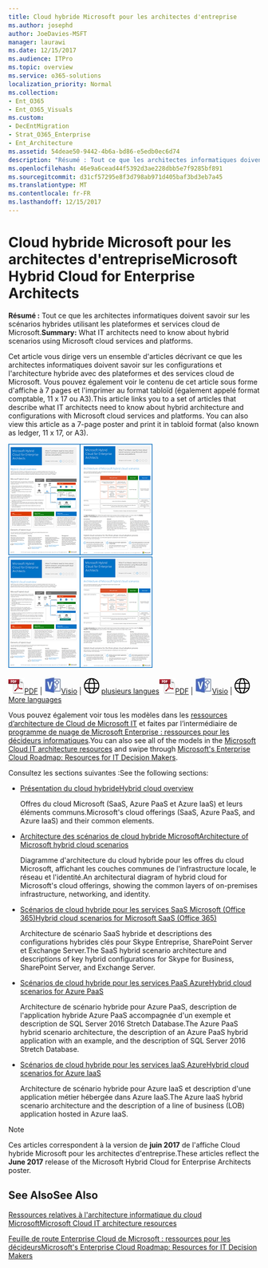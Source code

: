```yaml
---
title: Cloud hybride Microsoft pour les architectes d'entreprise
ms.author: josephd
author: JoeDavies-MSFT
manager: laurawi
ms.date: 12/15/2017
ms.audience: ITPro
ms.topic: overview
ms.service: o365-solutions
localization_priority: Normal
ms.collection:
- Ent_O365
- Ent_O365_Visuals
ms.custom:
- DecEntMigration
- Strat_O365_Enterprise
- Ent_Architecture
ms.assetid: 54deae50-9442-4b6a-bd86-e5edb0ec6d74
description: "Résumé : Tout ce que les architectes informatiques doivent savoir sur les scénarios hybrides utilisant les plateformes et services cloud de Microsoft."
ms.openlocfilehash: 46e9a6cead44f5392d3ae228dbb5e7f9285bf891
ms.sourcegitcommit: d31cf57295e8f3d798ab971d405baf3bd3eb7a45
ms.translationtype: MT
ms.contentlocale: fr-FR
ms.lasthandoff: 12/15/2017
---
```

# <a name="microsoft-hybrid-cloud-for-enterprise-architects"></a><span data-ttu-id="85c6d-103">Cloud hybride Microsoft pour les architectes d'entreprise</span><span class="sxs-lookup"><span data-stu-id="85c6d-103">Microsoft Hybrid Cloud for Enterprise Architects</span></span>

 <span data-ttu-id="85c6d-104">**Résumé :** Tout ce que les architectes informatiques doivent savoir sur les scénarios hybrides utilisant les plateformes et services cloud de Microsoft.</span><span class="sxs-lookup"><span data-stu-id="85c6d-104">**Summary:** What IT architects need to know about hybrid scenarios using Microsoft cloud services and platforms.</span></span>
  
<span data-ttu-id="85c6d-p101">Cet article vous dirige vers un ensemble d'articles décrivant ce que les architectes informatiques doivent savoir sur les configurations et l'architecture hybride avec des plateformes et des services cloud de Microsoft. Vous pouvez également voir le contenu de cet article sous forme d'affiche à 7 pages et l'imprimer au format tabloïd (également appelé format comptable, 11 x 17 ou A3).</span><span class="sxs-lookup"><span data-stu-id="85c6d-p101">This article links you to a set of articles that describe what IT architects need to know about hybrid architecture and configurations with Microsoft cloud services and platforms. You can also view this article as a 7-page poster and print it in tabloid format (also known as ledger, 11 x 17, or A3).</span></span>
  
<span data-ttu-id="85c6d-107">[![Image du curseur de défilement pour le modèle de cloud hybride Microsoft](images/Hybrid_Poster/Hybrid_Cloud_Thumbnail.png)](https://www.microsoft.com/download/details.aspx?id=54424
)</span><span class="sxs-lookup"><span data-stu-id="85c6d-107">[![Thumb image for the Microsoft hybrid cloud model](images/Hybrid_Poster/Hybrid_Cloud_Thumbnail.png)](https://www.microsoft.com/download/details.aspx?id=54424
)</span></span>
  
<span data-ttu-id="85c6d-108">![Le fichier PDF](images/Common_Images/PDFIcon.png)[PDF](https://go.microsoft.com/fwlink/p/?linkid=842082) | ![le fichier Visio](images/Common_Images/VisioIcon.png)[Visio](https://go.microsoft.com/fwlink/p/?linkid=842083) | ![une page avec les versions dans d’autres langues](images/Common_Images/GlobeIcon.png)
[plusieurs langues](https://www.microsoft.com/download/details.aspx?id=54424)</span><span class="sxs-lookup"><span data-stu-id="85c6d-108">![PDF file](images/Common_Images/PDFIcon.png)[PDF](https://go.microsoft.com/fwlink/p/?linkid=842082) | ![Visio file](images/Common_Images/VisioIcon.png)[Visio](https://go.microsoft.com/fwlink/p/?linkid=842083) | ![See a page with versions in additional languages](images/Common_Images/GlobeIcon.png)
[More languages](https://www.microsoft.com/download/details.aspx?id=54424)</span></span>
  
<span data-ttu-id="85c6d-109">Vous pouvez également voir tous les modèles dans les [ressources d’architecture de Cloud de Microsoft IT](microsoft-cloud-it-architecture-resources.md) et faites par l’intermédiaire de [programme de nuage de Microsoft Enterprise : ressources pour les décideurs informatiques](https://aka.ms/cloudarchitecture).</span><span class="sxs-lookup"><span data-stu-id="85c6d-109">You can also see all of the models in the [Microsoft Cloud IT architecture resources](microsoft-cloud-it-architecture-resources.md) and swipe through [Microsoft's Enterprise Cloud Roadmap: Resources for IT Decision Makers](https://aka.ms/cloudarchitecture).</span></span>
  
<span data-ttu-id="85c6d-110">Consultez les sections suivantes :</span><span class="sxs-lookup"><span data-stu-id="85c6d-110">See the following sections:</span></span>
  
- [<span data-ttu-id="85c6d-111">Présentation du cloud hybride</span><span class="sxs-lookup"><span data-stu-id="85c6d-111">Hybrid cloud overview</span></span>](hybrid-cloud-overview.md)
    
    <span data-ttu-id="85c6d-112">Offres du cloud Microsoft (SaaS, Azure PaaS et Azure IaaS) et leurs éléments communs.</span><span class="sxs-lookup"><span data-stu-id="85c6d-112">Microsoft's cloud offerings (SaaS, Azure PaaS, and Azure IaaS) and their common elements.</span></span>
    
- [<span data-ttu-id="85c6d-113">Architecture des scénarios de cloud hybride Microsoft</span><span class="sxs-lookup"><span data-stu-id="85c6d-113">Architecture of Microsoft hybrid cloud scenarios</span></span>](architecture-of-microsoft-hybrid-cloud-scenarios.md)
    
    <span data-ttu-id="85c6d-114">Diagramme d'architecture du cloud hybride pour les offres du cloud Microsoft, affichant les couches communes de l'infrastructure locale, le réseau et l'identité.</span><span class="sxs-lookup"><span data-stu-id="85c6d-114">An architectural diagram of hybrid cloud for Microsoft's cloud offerings, showing the common layers of on-premises infrastructure, networking, and identity.</span></span>
    
- [<span data-ttu-id="85c6d-115">Scénarios de cloud hybride pour les services SaaS Microsoft (Office 365)</span><span class="sxs-lookup"><span data-stu-id="85c6d-115">Hybrid cloud scenarios for Microsoft SaaS (Office 365)</span></span>](hybrid-cloud-scenarios-for-microsoft-saas-office-365.md)
    
    <span data-ttu-id="85c6d-116">Architecture de scénario SaaS hybride et descriptions des configurations hybrides clés pour Skype Entreprise, SharePoint Server et Exchange Server.</span><span class="sxs-lookup"><span data-stu-id="85c6d-116">The SaaS hybrid scenario architecture and descriptions of key hybrid configurations for Skype for Business, SharePoint Server, and Exchange Server.</span></span>
    
- [<span data-ttu-id="85c6d-117">Scénarios de cloud hybride pour les services PaaS Azure</span><span class="sxs-lookup"><span data-stu-id="85c6d-117">Hybrid cloud scenarios for Azure PaaS</span></span>](hybrid-cloud-scenarios-for-azure-paas.md)
    
    <span data-ttu-id="85c6d-118">Architecture de scénario hybride pour Azure PaaS, description de l'application hybride Azure PaaS accompagnée d'un exemple et description de SQL Server 2016 Stretch Database.</span><span class="sxs-lookup"><span data-stu-id="85c6d-118">The Azure PaaS hybrid scenario architecture, the description of an Azure PaaS hybrid application with an example, and the description of SQL Server 2016 Stretch Database.</span></span>
    
- [<span data-ttu-id="85c6d-119">Scénarios de cloud hybride pour les services IaaS Azure</span><span class="sxs-lookup"><span data-stu-id="85c6d-119">Hybrid cloud scenarios for Azure IaaS</span></span>](hybrid-cloud-scenarios-for-azure-iaas.md)
    
    <span data-ttu-id="85c6d-120">Architecture de scénario hybride pour Azure IaaS et description d'une application métier hébergée dans Azure IaaS.</span><span class="sxs-lookup"><span data-stu-id="85c6d-120">The Azure IaaS hybrid scenario architecture and the description of a line of business (LOB) application hosted in Azure IaaS.</span></span>
    
> [!NOTE]
> <span data-ttu-id="85c6d-121">Ces articles correspondent à la version de **juin 2017** de l'affiche Cloud hybride Microsoft pour les architectes d'entreprise.</span><span class="sxs-lookup"><span data-stu-id="85c6d-121">These articles reflect the **June 2017** release of the Microsoft Hybrid Cloud for Enterprise Architects poster.</span></span>
  
## <a name="see-also"></a><span data-ttu-id="85c6d-122">See Also</span><span class="sxs-lookup"><span data-stu-id="85c6d-122">See Also</span></span>

[<span data-ttu-id="85c6d-123">Ressources relatives à l'architecture informatique du cloud Microsoft</span><span class="sxs-lookup"><span data-stu-id="85c6d-123">Microsoft Cloud IT architecture resources</span></span>](microsoft-cloud-it-architecture-resources.md)

[<span data-ttu-id="85c6d-124">Feuille de route Enterprise Cloud de Microsoft : ressources pour les décideurs</span><span class="sxs-lookup"><span data-stu-id="85c6d-124">Microsoft's Enterprise Cloud Roadmap: Resources for IT Decision Makers</span></span>](https://sway.com/FJ2xsyWtkJc2taRD)



